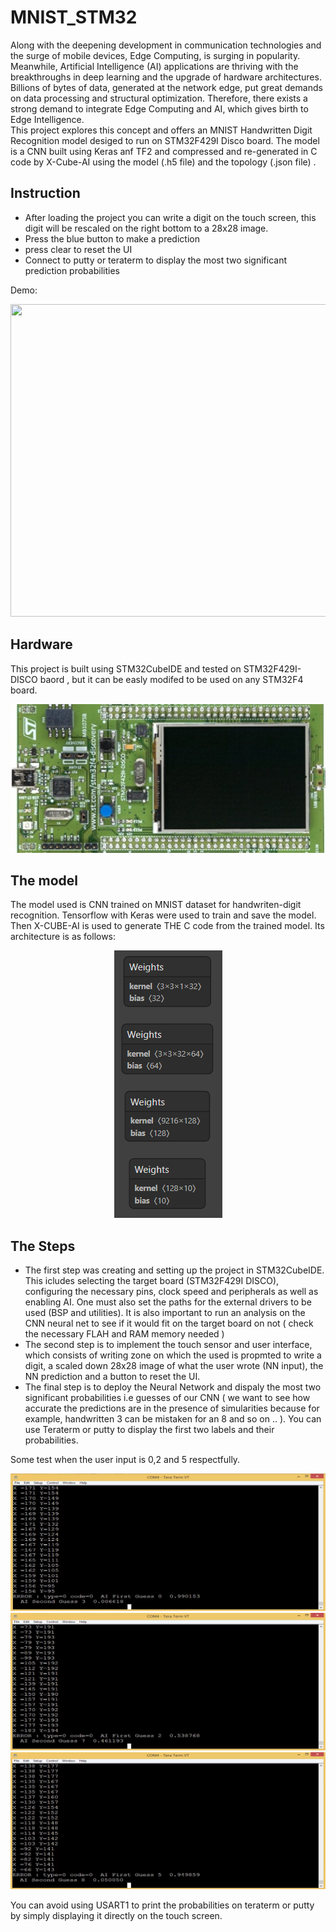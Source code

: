 # MNIST_STM32
 
 Along with the deepening development in communication technologies and the surge of mobile devices, Edge Computing, is surging in popularity.  Meanwhile, Artificial Intelligence (AI) applications are thriving with the breakthroughs in deep learning and the upgrade of hardware architectures. Billions of bytes of data, generated at the network edge, put    great demands on data processing and structural optimization. Therefore, there exists a strong demand to integrate Edge Computing and AI, which gives birth to Edge Intelligence.  
This project explores this concept and offers an MNIST Handwritten Digit Recognition model desiged to run on STM32F429I Disco board. The model is a CNN built using Keras anf TF2 and compressed and re-generated in C code by X-Cube-AI using the model (.h5 file) and the topology (.json file) .

## Instruction 
- After loading the project you can write a digit on the touch screen, this digit will be rescaled on the right bottom to a 28x28 image. 
- Press the blue button to make a prediction
- press clear to reset the UI
- Connect to putty or teraterm to display the most two significant prediction probabilities

Demo: 
<p align="center">
  <img src="https://github.com/souhaiel1/MNIST_STM32/blob/main//Images/gif1.gif" width="1000" height="500" />

 ## Hardware 
 
 This project is built using STM32CubeIDE and tested on STM32F429I-DISCO baord , but it can be easly modifed to be used on any STM32F4 board.
 
 ![](Images/stm32.jpg)
 
 ## The model 
 
 The model used is CNN trained on MNIST dataset for handwriten-digit recognition. Tensorflow  with Keras were used to train and save the model. Then X-CUBE-AI is used to generate THE C code from the trained model. Its architecture is as follows:
 
<p align="center">
  <img src="https://github.com/souhaiel1/MNIST_STM32/blob/main//Images/model.PNG" />
</p>

## The Steps 

- The first step was creating and setting up the project in STM32CubeIDE. This icludes selecting the target board (STM32F429I DISCO), configuring the necessary pins, clock speed and peripherals as well as enabling AI. One must also set the paths for the external drivers to be used (BSP and utilities).
It is also important to run an analysis on the CNN neural net to see if it would fit on the target board on not ( check the necessary FLAH and RAM memory needed ) 
- The second step is to implement  the touch sensor and user interface, which consists of writing zone on which the used is propmted to write a digit, a scaled down 28x28 image of what the user wrote (NN input), the NN prediction and a button to reset the UI. 
- The final step is to deploy the Neural Network and dispaly the most two significant probabilities i.e guesses of our CNN ( we want to see how accurate the predictions are in the presence of simularities because for example, handwritten 3 can be mistaken for an 8 and so on .. ). You can use Teraterm or putty to display the first two labels and their probabilities. 

Some test when the user input is 0,2 and 5 respectfully. 
<p align="center">
  <img src="https://github.com/souhaiel1/MNIST_STM32/blob/main//Images/test2.png" />
  <img src="https://github.com/souhaiel1/MNIST_STM32/blob/main//Images/test3.png" />
  <img src="https://github.com/souhaiel1/MNIST_STM32/blob/main//Images/test5.png" />
</p>

You can avoid using USART1  to print the probabilities on  teraterm or putty by simply displaying it directly on the touch screen. 
